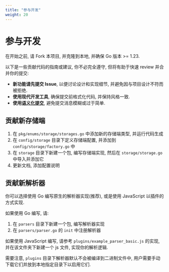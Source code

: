 ```yaml
---
title: "参与开发"
weight: 20
---
```


# 参与开发

在开始之前, 请 Fork 本项目, 并克隆到本地, 并确保 Go 版本 >= 1.23. 

以下是一些贡献代码的指南或建议, 你不必完全遵守, 但将有助于快速 review 并合并你的提交:

- **新功能请先提交 Issue**, 以便讨论设计和实现细节, 并避免因与项目设计不符而被拒绝.
- **使用现代开发工具**, 确保提交前格式化代码, 并保持风格一致.
- **使用[语义化提交](https://www.conventionalcommits.org/zh-hans/v1.0.0/)**, 避免提交消息模糊或过于简单.

## 贡献新存储端

1. 在 `pkg/enums/storage/storages.go` 中添加新的存储端类型, 并运行代码生成
2. 在 `config/storage` 目录下定义存储端配置, 并添加到 `config/storage/factory.go` 中
3. 在 `storage` 目录下新建一个包, 编写存储端实现, 然后在 `storage/storage.go` 中导入并添加它
4. 更新文档, 添加配置说明

## 贡献新解析器

你可以选择使用 Go 编写原生的解析器实现(推荐), 或是使用 JavaScript 以插件的方式实现.

如果使用 Go 编写, 请:

1. 在 `parsers` 目录下新建一个包, 编写解析器实现
2. 在 `parsers/parser.go` 的 `init` 中注册解析器

如果使用 JavaScript 编写, 请参考 `plugins/example_parser_basic.js` 的实现, 并在该文件夹下新建一个 js 文件, 实现你的解析逻辑.

需要注意, `plugins` 目录下解析器默认不会被编译到二进制文件中, 用户需要手动下载它们并放到本地指定目录下以启用它们.